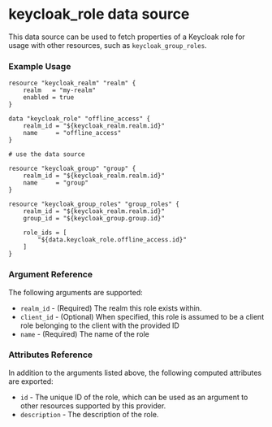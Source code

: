 # keycloak_role data source

This data source can be used to fetch properties of a Keycloak role for
usage with other resources, such as `keycloak_group_roles`.

### Example Usage

```hcl
resource "keycloak_realm" "realm" {
    realm   = "my-realm"
    enabled = true
}

data "keycloak_role" "offline_access" {
    realm_id = "${keycloak_realm.realm.id}"
    name     = "offline_access"
}

# use the data source

resource "keycloak_group" "group" {
    realm_id = "${keycloak_realm.realm.id}"
    name     = "group"
}

resource "keycloak_group_roles" "group_roles" {
    realm_id = "${keycloak_realm.realm.id}"
    group_id = "${keycloak_group.group.id}"

    role_ids = [
        "${data.keycloak_role.offline_access.id}"
    ]
}
```

### Argument Reference

The following arguments are supported:

- `realm_id` - (Required) The realm this role exists within.
- `client_id` - (Optional) When specified, this role is assumed to be a
  client role belonging to the client with the provided ID
- `name` - (Required) The name of the role
  
### Attributes Reference

In addition to the arguments listed above, the following computed attributes are exported:

- `id` - The unique ID of the role, which can be used as an argument to
  other resources supported by this provider.
- `description` - The description of the role.

